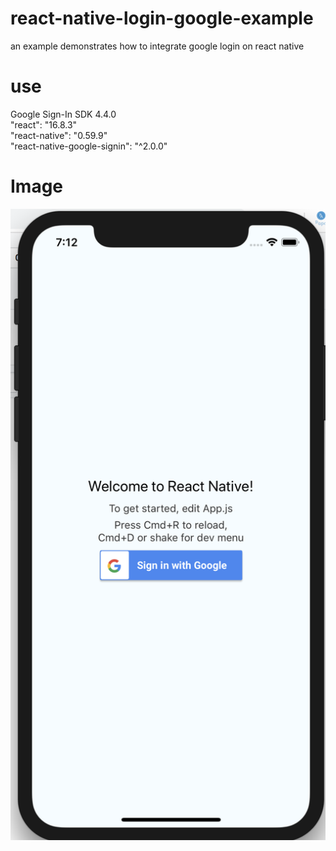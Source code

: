 # react-native-login-google-example
an example demonstrates how to integrate google login on react native
# use 
Google Sign-In SDK 4.4.0  
"react": "16.8.3"  
"react-native": "0.59.9"  
"react-native-google-signin": "^2.0.0"  
# Image
![Example](/example.png)
